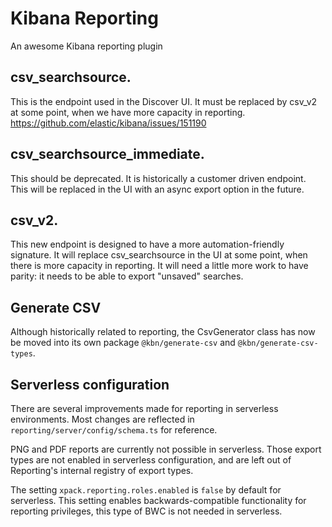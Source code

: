 # Kibana Reporting

An awesome Kibana reporting plugin

## csv_searchsource. 
This is the endpoint used in the Discover UI. It must be replaced by csv_v2 at some point, when we have more capacity in reporting. https://github.com/elastic/kibana/issues/151190
## csv_searchsource_immediate. 
This should be deprecated. It is historically a customer driven endpoint.  This will be replaced in the UI with an async export option in the future. 
## csv_v2. 
This new endpoint is designed to have a more automation-friendly signature. It will replace csv_searchsource in the UI at some point, when there is more capacity in reporting. It will need a little more work to have parity: it needs to be able to export "unsaved" searches.

## Generate CSV
Although historically related to reporting, the CsvGenerator class has now be moved into its own package `@kbn/generate-csv` and `@kbn/generate-csv-types`. 

## Serverless configuration
There are several improvements made for reporting in serverless environments. Most changes are reflected in `reporting/server/config/schema.ts` for reference. 

PNG and PDF reports are currently not possible in serverless. Those export types are not enabled in serverless configuration, and are left out of Reporting's internal registry of export types.

The setting `xpack.reporting.roles.enabled` is `false` by default for serverless. This setting enables backwards-compatible functionality for reporting privileges, this type of BWC is not needed in serverless.
